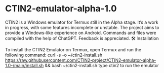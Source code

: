 # CTIN2-emulator-alpha-1.0
 CTIN2 is a Windows emulator for Termux still in the Alpha stage. It’s a work in progress, with some features incomplete or unstable. The project aims to provide a Windows-like experience on Android. Commands and files were compiled with the help of ChatGPT. Feedback is appreciated.
 🛠️ Installation
 
To install the CTIN2 Emulator on Termux, open Termux and run the following command:
curl -s -o ~/ctin2-install.sh https://raw.githubusercontent.com/CTIN2-project/CTIN2-emulator-alpha-1.0-/main/install.sh && bash ~/ctin2-install.sh
type ctin2 to run the emulator
